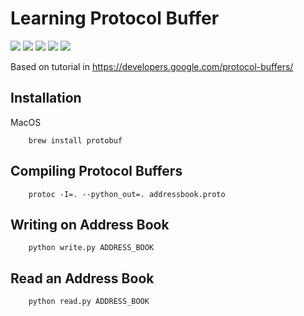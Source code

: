 # Learning Protocol Buffer

[![](https://img.shields.io/github/license/jnonino/learning-protocol-buffer)](https://github.com/jnonino/learning-protocol-buffer)
[![](https://img.shields.io/github/issues/jnonino/learning-protocol-buffer)](https://github.com/jnonino/learning-protocol-buffer)
[![](https://img.shields.io/github/issues-closed/jnonino/learning-protocol-buffer)](https://github.com/jnonino/learning-protocol-buffer)
[![](https://img.shields.io/github/languages/code-size/jnonino/learning-protocol-buffer)](https://github.com/jnonino/learning-protocol-buffer)
[![](https://img.shields.io/github/repo-size/jnonino/learning-protocol-buffer)](https://github.com/jnonino/learning-protocol-buffer)

Based on tutorial in https://developers.google.com/protocol-buffers/

## Installation

MacOS

        brew install protobuf

## Compiling Protocol Buffers

        protoc -I=. --python_out=. addressbook.proto

## Writing on Address Book

        python write.py ADDRESS_BOOK
        
## Read an Address Book

        python read.py ADDRESS_BOOK
